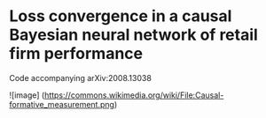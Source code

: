 # Loss convergence in a causal Bayesian neural network of retail firm performance

Code accompanying arXiv:2008.13038

![image]
(https://commons.wikimedia.org/wiki/File:Causal-formative_measurement.png)
